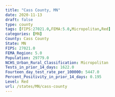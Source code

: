 ```yaml
---
title: "Cass County, MN"
date: 2020-11-13
draft: false
type: county
tags: [FIPS:27021.0,FEMA:5.0,Micropolitan,Red]
categories: [MN]
County: Cass County
State: MN
FIPS: 27021.0
FEMA_Region: 5.0
Population: 29779.0
NCHS_Urban_Rural_Classification: Micropolitan
Tests_in_prior_14_days: 1622.0
Fourteen_day_test_rate_per_100000: 5447.0
Percent_Positivity_in_prior_14_days: 0.195
Level: Red
url: /states/MN/cass-county
---
```



